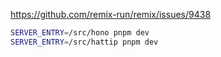 https://github.com/remix-run/remix/issues/9438

```sh
SERVER_ENTRY=/src/hono pnpm dev
SERVER_ENTRY=/src/hattip pnpm dev
```
